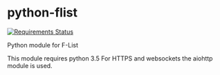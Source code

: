 python-flist
============

[![Requirements Status](https://requires.io/github/devinnattyv/python-flist/requirements.svg?branch=master)](https://requires.io/github/devinnattyv/python-flist/requirements/?branch=master)


Python module for F-List

This module requires python 3.5
For HTTPS and websockets the aiohttp module is used.
